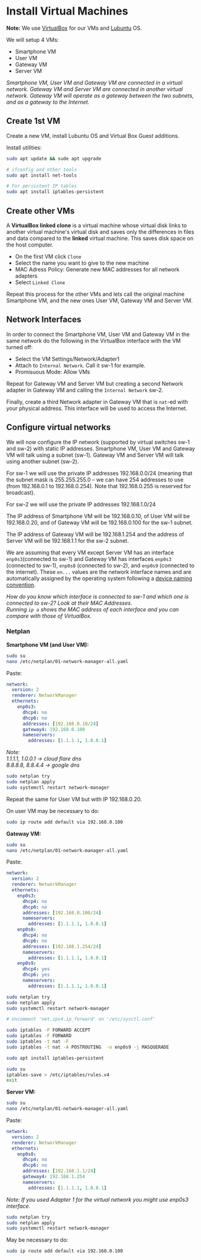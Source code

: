 # Install Virtual Machines

**Note:** We use [VirtualBox](https://www.virtualbox.org/wiki/Downloads) for our VMs and [Lubuntu](https://lubuntu.net/downloads/) OS.

We will setup 4 VMs:

- Smartphone VM
- User VM
- Gateway VM
- Server VM

*Smartphone VM, User VM and Gateway VM are connected in a virtual network.
Gateway VM and Server VM are connected in another virtual network.
Gateway VM will operate as a gateway between the two subnets, and as a gateway to the Internet.*

## Create 1st VM

Create a new VM, install Lubuntu OS and Virtual Box Guest additions.

Install utilities:

```sh
sudo apt update && sude apt upgrade

# ifconfig and other tools
sudo apt install net-tools

# For persistent IP tables
sudo apt install iptables-persistent
```

## Create other VMs

A **VirtualBox linked clone** is a virtual machine whose virtual disk links to another virtual machine's virtual disk and saves only the differences in files and data compared to the **linked** virtual machine. This saves disk space on the host computer.

- On the first VM click `Clone`
- Select the name you want to give to the new machine
- MAC Adress Policy: Generate new MAC addresses for all network adapters
- Select `Linked Clone`

Repeat this process for the other VMs and lets call the original machine Smartphone VM, and the new ones User VM, Gateway VM and Server VM.

## Network Interfaces

In order to connect the Smartphone VM, User VM and Gateway VM in the same network do the following in the VirtualBox interface with the VM turned off:

- Select the VM Settings/Network/Adapter1
- Attach to `Internal Network`. Call it sw-1 for example.
- Promisuous Mode: Allow VMs

Repeat for Gateway VM and Server VM but creating a second Network adapter in Gateway VM and calling the `Internal Network` sw-2.

Finally, create a third Network adapter in Gateway VM that is `nat`-ed with your physical address. 
This interface will be used to access the Internet.

## Configure virtual networks

We will now configure the IP network (supported by virtual switches sw-1 and sw-2) with static IP addresses. 
Smartphone VM, User VM and Gateway VM will talk using a subnet (sw-1). Gateway VM and Server VM will talk using another subnet (sw-2).

For sw-1 we will use the private IP addresses 192.168.0.0/24 (meaning that the subnet mask is 255.255.255.0 – we can have 254 addresses to use (from 192.168.0.1 to 192.168.0.254). Note that 192.168.0.255 is reserved for broadcast).

For sw-2 we will use the private IP addresses 192.168.1.0/24

The IP address of Smartphone VM will be 192.168.0.10, of User VM will be 192.168.0.20, and of Gateway VM will be 192.168.0.100 for the sw-1 subnet.

The IP address of Gateway VM will be 192.168.1.254 and the address of Server VM will be 192.168.1.1 for the sw-2 subnet. 

We are assuming that every VM except Server VM has an interface `enp0s3`(connected to sw-1) and Gateway VM has interfaces `enp0s3` (connected to sw-1), `enp0s8` (connected to sw-2), and `enp0s9` (connected to the internet). 
These `en...` values are the network interface names and are automatically assigned by the operating system following a [device naming convention](https://en.wikipedia.org/wiki/Consistent_Network_Device_Naming).

_How do you know which interface is connected to sw-1 and which one is connected to sw-2? 
Look at their MAC Addresses.  
Running `ip a` shows the MAC address of each interface and you can compare with those of VirtualBox._

### Netplan

**Smartphone VM (and User VM):**

```sh
sudo su
nano /etc/netplan/01-network-manager-all.yaml
```

Paste:
```yaml
network:
  version: 2
  renderer: NetworkManager
  ethernets:
    enp0s3:
      dhcp4: no
      dhcp6: no
      addresses: [192.168.0.10/24]
      gateway4: 192.168.0.100
      nameservers:
        addresses: [1.1.1.1, 1.0.0.1]
```

_Note:  
1.1.1.1, 1.0.0.1 -> cloud flare dns  
8.8.8.8, 8.8.4.4 -> google dns_

```sh
sudo netplan try
sudo netplan apply
sudo systemctl restart network-manager
```

Repeat the same for User VM but with IP 192.168.0.20.

On user VM may be necessary to do:

```sh
sudo ip route add default via 192.168.0.100
```

**Gateway VM:**

```sh
sudo su
nano /etc/netplan/01-network-manager-all.yaml
```

Paste:
```yaml
network:
  version: 2
  renderer: NetworkManager
  ethernets:
    enp0s3:
      dhcp4: no
      dhcp6: no
      addresses: [192.168.0.100/24]
      nameservers:
        addresses: [1.1.1.1, 1.0.0.1]
    enp0s8:
      dhcp4: no
      dhcp6: no
      addresses: [192.168.1.254/24]
      nameservers:
        addresses: [1.1.1.1, 1.0.0.1]
    enp0s9:
      dhcp4: yes
      dhcp6: yes
      nameservers:
        addresses: [1.1.1.1, 1.0.0.1]
```

```sh
sudo netplan try
sudo netplan apply
sudo systemctl restart network-manager

# Uncomment 'net.ipv4.ip_forward' on '/etc/sysctl.conf'

sudo iptables -P FORWARD ACCEPT
sudo iptables -F FORWARD
sudo iptables -t nat -F
sudo iptables -t nat -A POSTROUTING  -o enp0s9 -j MASQUERADE

sudo apt install iptables-persistent

sudo su
iptables-save > /etc/iptables/rules.v4
exit
```

**Server VM:**

```sh
sudo su
nano /etc/netplan/01-network-manager-all.yaml
```

Paste:
```yaml
network:
  version: 2
  renderer: NetworkManager
  ethernets:
    enp0s8:
      dhcp4: no
      dhcp6: no
      addresses: [192.168.1.1/24]
      gateway4: 192.168.1.254
      nameservers:
        addresses: [1.1.1.1, 1.0.0.1]
```

_Note: If you used Adapter 1 for the virtual network you might use enp0s3 interface._

```sh
sudo netplan try
sudo netplan apply
sudo systemctl restart network-manager
```

May be necessary to do:

```sh
sudo ip route add default via 192.168.0.100
```